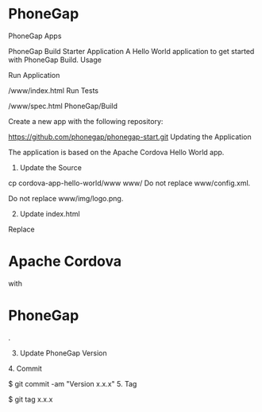 PhoneGap
========

PhoneGap Apps

PhoneGap Build Starter Application
A Hello World application to get started with PhoneGap Build.
Usage

Run Application

/www/index.html
Run Tests

/www/spec.html
PhoneGap/Build

Create a new app with the following repository:

https://github.com/phonegap/phonegap-start.git
Updating the Application

The application is based on the Apache Cordova Hello World app.

1. Update the Source

cp cordova-app-hello-world/www www/
Do not replace www/config.xml.

Do not replace www/img/logo.png.

2. Update index.html

Replace <h1>Apache Cordova</h1> with <h1>PhoneGap</h1>.

3. Update PhoneGap Version

<preference name="phonegap-version" value="x.x.x" />
4. Commit

$ git commit -am "Version x.x.x"
5. Tag

$ git tag x.x.x
